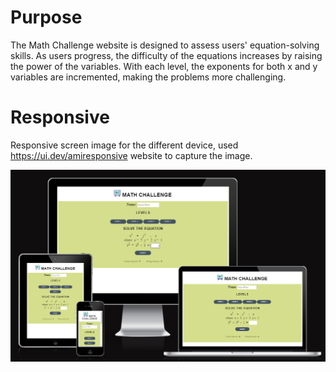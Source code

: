 # Purpose
  The Math Challenge website is designed to assess users' equation-solving skills. As users progress, the difficulty of the equations increases by raising the power of the variables. With each level, the exponents for both x and y variables are incremented, making the problems more challenging.

# Responsive 
Responsive screen image for the different device, used https://ui.dev/amiresponsive website to capture the image. 

![Responsive screen](assets/images/responsive_read.png)